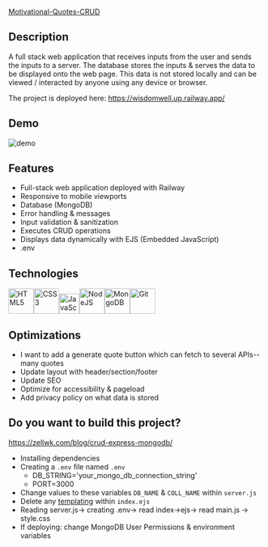 [Motivational-Quotes-CRUD](https://github.com/boobeh123/Motivational-quotes-CRUD)

## Description
A full stack web application that receives inputs from the user and sends the inputs to a server. The database stores the inputs & serves the data to be displayed onto the web page. This data is not stored locally and can be viewed / interacted by anyone using any device or browser.

The project is deployed here: https://wisdomwell.up.railway.app/

## Demo
![demo](cruddemo.gif)

## Features
* Full-stack web application deployed with Railway
* Responsive to mobile viewports
* Database (MongoDB)
* Error handling & messages
* Input validation & sanitization
* Executes CRUD operations
* Displays data dynamically with EJS (Embedded JavaScript)
* .env 

## Technologies
<img src="https://profilinator.rishav.dev/skills-assets/html5-original-wordmark.svg" alt="HTML5" height="50" /><img src="https://profilinator.rishav.dev/skills-assets/css3-original-wordmark.svg" alt="CSS3" height="50" /><img src="https://profilinator.rishav.dev/skills-assets/javascript-original.svg" alt="JavaScript" height="40" /><img src="https://profilinator.rishav.dev/skills-assets/nodejs-original-wordmark.svg" alt="NodeJS" height="50" /><img src="https://profilinator.rishav.dev/skills-assets/mongodb-original-wordmark.svg" alt="MongoDB" height="50" /><img src="https://profilinator.rishav.dev/skills-assets/git-scm-icon.svg" alt="Git" height="50" />

## Optimizations
* I want to add a generate quote button which can fetch to several APIs-- many quotes
* Update layout with header/section/footer
* Update SEO
* Optimize for accessibility & pageload 
* Add privacy policy on what data is stored

## Do you want to build this project?
https://zellwk.com/blog/crud-express-mongodb/

* Installing dependencies
* Creating a `.env` file named `.env`
    * DB_STRING='your_mongo_db_connection_string'
    * PORT=3000
* Change values to these variables `DB_NAME` & `COLL_NAME` within `server.js`
* Delete any [templating](https://ejs.co/#docs) within `index.ejs`
* Reading server.js-> creating .env-> read index->ejs-> read main.js -> style.css
* If deploying: change MongoDB User Permissions & environment variables